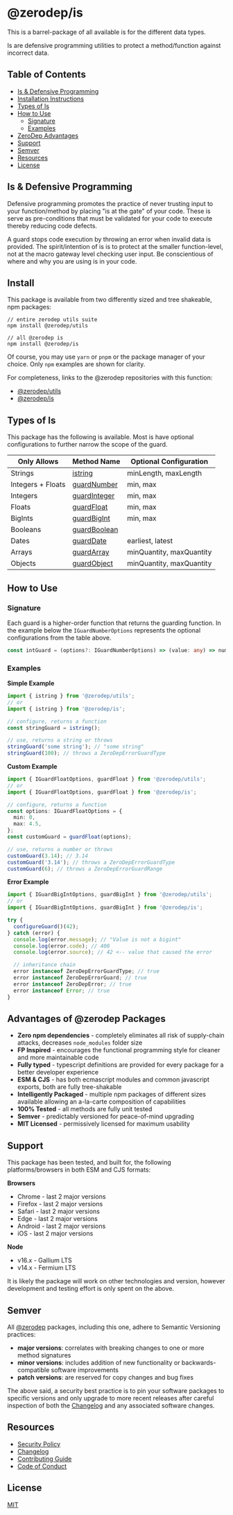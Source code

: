 # @zerodep/is

This is a barrel-package of all available is for the different data types.

Is are defensive programming utilities to protect a method/function against incorrect data.

## Table of Contents

- [Is & Defensive Programming](#is--defensive-programming)
- [Installation Instructions](#install)
- [Types of Is](#types-of-is)
- [How to Use](#how-to-use)
  - [Signature](#signature)
  - [Examples](#examples)
- [ZeroDep Advantages](#advantages-of-zerodep-packages)
- [Support](#support)
- [Semver](#semver)
- [Resources](#resources)
- [License](#license)

## Is & Defensive Programming

Defensive programming promotes the practice of never trusting input to your function/method by placing "is at the gate" of your code. These is serve as pre-conditions that must be validated for your code to execute thereby reducing code defects.

A guard stops code execution by throwing an error when invalid data is provided. The spirit/intention of is is to protect at the smaller function-level, not at the macro gateway level checking user input. Be conscientious of where and why you are using is in your code.

## Install

This package is available from two differently sized and tree shakeable, npm packages:

```
// entire zerodep utils suite
npm install @zerodep/utils

// all @zerodep is
npm install @zerodep/is
```

Of course, you may use `yarn` or `pnpm` or the package manager of your choice. Only `npm` examples are shown for clarity.

For completeness, links to the @zerodep repositories with this function:

- [@zerodep/utils](https://github.com/cdepage/zerodep/tree/main/packages/utils)
- [@zerodep/is](https://github.com/cdepage/zerodep/tree/main/packages/is)

## Types of Is

This package has the following is available. Most is have optional configurations to further narrow the scope of the guard.

| Only Allows | Method Name | Optional Configuration |
| --- | --- | --- |
| Strings | [istring](https://github.com/cdepage/zerodep/tree/main/packages/is.string) | minLength, maxLength |
| Integers + Floats | [guardNumber](https://github.com/cdepage/zerodep/tree/main/packages/is.number) | min, max |
| Integers | [guardInteger](https://github.com/cdepage/zerodep/tree/main/packages/is.integer) | min, max |
| Floats | [guardFloat](https://github.com/cdepage/zerodep/tree/main/packages/is.float) | min, max |
| BigInts | [guardBigInt](https://github.com/cdepage/zerodep/tree/main/packages/is.bigint) | min, max |
| Booleans | [guardBoolean](https://github.com/cdepage/zerodep/tree/main/packages/is.boolean) |  |
| Dates | [guardDate](https://github.com/cdepage/zerodep/tree/main/packages/is.date) | earliest, latest |
| Arrays | [guardArray](https://github.com/cdepage/zerodep/tree/main/packages/is.array) | minQuantity, maxQuantity |
| Objects | [guardObject](https://github.com/cdepage/zerodep/tree/main/packages/is.object) | minQuantity, maxQuantity |

## How to Use

### Signature

Each guard is a higher-order function that returns the guarding function. In the example below the `IGuardNumberOptions` represents the optional configurations from the table above.

```typescript
const intGuard = (options?: IGuardNumberOptions) => (value: any) => number;
```

### Examples

**Simple Example**

```typescript
import { istring } from '@zerodep/utils';
// or
import { istring } from '@zerodep/is';

// configure, returns a function
const stringGuard = istring();

// use, returns a string or throws
stringGuard('some string'); // "some string"
stringGuard(100); // throws a ZeroDepErrorGuardType
```

**Custom Example**

```typescript
import { IGuardFloatOptions, guardFloat } from '@zerodep/utils';
// or
import { IGuardFloatOptions, guardFloat } from '@zerodep/is';

// configure, returns a function
const options: IGuardFloatOptions = {
  min: 0,
  max: 4.5,
};
const customGuard = guardFloat(options);

// use, returns a number or throws
customGuard(3.14); // 3.14
customGuard('3.14'); // throws a ZeroDepErrorGuardType
customGuard(6); // throws a ZeroDepErrorGuardRange
```

**Error Example**

```typescript
import { IGuardBigIntOptions, guardBigInt } from '@zerodep/utils';
// or
import { IGuardBigIntOptions, guardBigInt } from '@zerodep/is';

try {
  configureGuard()(42);
} catch (error) {
  console.log(error.message); // "Value is not a bigint"
  console.log(error.code); // 400
  console.log(error.source); // 42 <-- value that caused the error

  // inheritance chain
  error instanceof ZeroDepErrorGuardType; // true
  error instanceof ZeroDepErrorGuard; // true
  error instanceof ZeroDepError; // true
  error instanceof Error; // true
}
```

## Advantages of @zerodep Packages

- **Zero npm dependencies** - completely eliminates all risk of supply-chain attacks, decreases `node_modules` folder size
- **FP Inspired** - encourages the functional programming style for cleaner and more maintainable code
- **Fully typed** - typescript definitions are provided for every package for a better developer experience
- **ESM & CJS** - has both ecmascript modules and common javascript exports, both are fully tree-shakable
- **Intelligently Packaged** - multiple npm packages of different sizes available allowing an a-la-carte composition of capabilities
- **100% Tested** - all methods are fully unit tested
- **Semver** - predictably versioned for peace-of-mind upgrading
- **MIT Licensed** - permissively licensed for maximum usability

## Support

This package has been tested, and built for, the following platforms/browsers in both ESM and CJS formats:

**Browsers**

- Chrome - last 2 major versions
- Firefox - last 2 major versions
- Safari - last 2 major versions
- Edge - last 2 major versions
- Android - last 2 major versions
- iOS - last 2 major versions

**Node**

- v16.x - Gallium LTS
- v14.x - Fermium LTS

It is likely the package will work on other technologies and version, however development and testing effort is only spent on the above.

## Semver

All [@zerodep](https://github.com/cdepage/zerodep) packages, including this one, adhere to Semantic Versioning practices:

- **major versions**: correlates with breaking changes to one or more method signatures
- **minor versions**: includes addition of new functionality or backwards-compatible software improvements
- **patch versions**: are reserved for copy changes and bug fixes

The above said, a security best practice is to pin your software packages to specific versions and only upgrade to more recent releases after careful inspection of both the [Changelog](https://github.com/cdepage/zerodep/blob/main/packages/is/CHANGELOG.md) and any associated software changes.

## Resources

- [Security Policy](https://github.com/cdepage/zerodep/blob/main/SECURITY.md)
- [Changelog](https://github.com/cdepage/zerodep/blob/main/packages/is/CHANGELOG.md)
- [Contributing Guide](https://github.com/cdepage/zerodep/blob/main/CONTRIBUTING.md)
- [Code of Conduct](https://github.com/cdepage/zerodep/blob/main/CODE_OF_CONDUCT.md)

## License

[MIT](https://github.com/cdepage/zerodep/blob/main/LICENSE)

